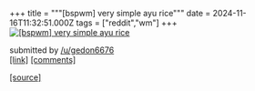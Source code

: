 +++
title = """[bspwm] very simple ayu rice"""
date = 2024-11-16T11:32:51.000Z
tags = ["reddit","wm"]
+++
[![[bspwm] very simple ayu rice](https://preview.redd.it/02ogac8x191e1.png?width=640&crop=smart&auto=webp&s=1ac8e9298f28ef21b1a3fc0a79754fcb99267a23 "[bspwm] very simple ayu rice")](https://www.reddit.com/r/unixporn/comments/1gslflc/bspwm_very_simple_ayu_rice/)

submitted by [/u/gedon6676](https://www.reddit.com/user/gedon6676)  
[\[link\]](https://i.redd.it/02ogac8x191e1.png) [\[comments\]](https://www.reddit.com/r/unixporn/comments/1gslflc/bspwm_very_simple_ayu_rice/)

[[source]](https://www.reddit.com/r/unixporn/comments/1gslflc/bspwm_very_simple_ayu_rice/)
